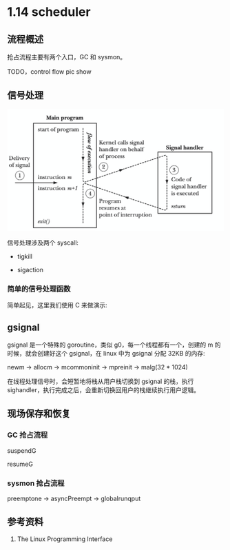 # 1.14 scheduler

## 流程概述

抢占流程主要有两个入口，GC 和 sysmon。

TODO，control flow pic show

## 信号处理

![](../images/signal.png)

信号处理涉及两个 syscall:

* tigkill

* sigaction

### 简单的信号处理函数

简单起见，这里我们使用 C 来做演示:

## gsignal

gsignal 是一个特殊的 goroutine，类似 g0，每一个线程都有一个，创建的 m 的时候，就会创建好这个 gsignal，在 linux 中为 gsignal 分配 32KB 的内存:

newm -> allocm -> mcommoninit -> mpreinit -> malg(32 * 1024)

在线程处理信号时，会短暂地将栈从用户栈切换到 gsignal 的栈，执行 sighandler，执行完成之后，会重新切换回用户的栈继续执行用户逻辑。

## 现场保存和恢复

### GC 抢占流程

suspendG

resumeG

### sysmon 抢占流程

preemptone -> asyncPreempt -> globalrunqput

## 参考资料

1. The Linux Programming Interface
